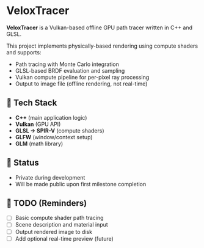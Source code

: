 # VeloxTracer

**VeloxTracer** is a Vulkan-based offline GPU path tracer written in C++ and GLSL.

This project implements physically-based rendering using compute shaders and supports:
- Path tracing with Monte Carlo integration
- GLSL-based BRDF evaluation and sampling
- Vulkan compute pipeline for per-pixel ray processing
- Output to image file (offline rendering, not real-time)

## 🔧 Tech Stack
- **C++** (main application logic)
- **Vulkan** (GPU API)
- **GLSL → SPIR-V** (compute shaders)
- **GLFW** (window/context setup)
- **GLM** (math library)

## 🚧 Status
- Private during development
- Will be made public upon first milestone completion

## 📌 TODO (Reminders)
- [ ] Basic compute shader path tracing
- [ ] Scene description and material input
- [ ] Output rendered image to disk
- [ ] Add optional real-time preview (future)
